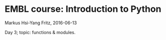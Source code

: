 # EMBL course: Introduction to Python

Markus Hsi-Yang Fritz, 2016-06-13

Day 3; topic: functions & modules.

